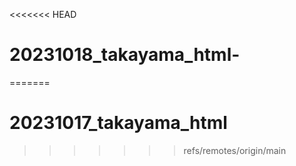 <<<<<<< HEAD
# 20231018_takayama_html-
=======
# 20231017_takayama_html
>>>>>>> refs/remotes/origin/main
